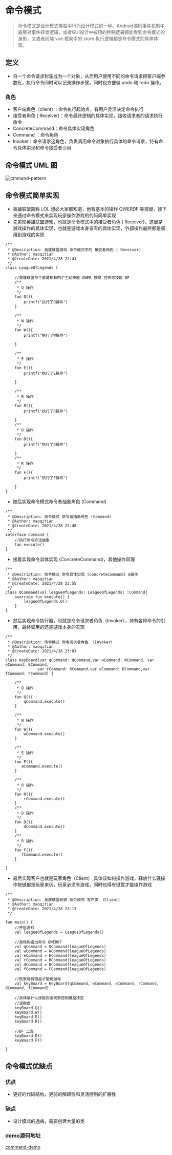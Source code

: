 # 命令模式
> 命令模式是设计模式类型中行为设计模式的一种。Android源码事件机制中底层对事件转发逻辑，或者GUI设计中按钮的控制逻辑都能看到命令模式的身影，又或者前端 vue 框架中的 store 执行逻辑都是命令模式的具体体现。

## 定义

- 将一个命令请求封装成为一个对象，从而用户使用不同的命令请求把客户端参数化，执行命令同时可以记录操作步骤，同时也方便做 undo 和 redo 操作。

### 角色

- 客户端角色（client）: 命令执行起始点，有用户灵活决定命令执行
- 接受者角色 ( Receiver)：命令最终逻辑的具体实现，接收请求者的请求执行命令
- ConcreteCommand：命令具体实现角色
- Command ：命令角色
- Invoker：命令请求这角色，负责调用命令对象执行具体的命令请求，持有命令具体实现和命令接受者引用

## 命令模式 UML 图

![cmmand-pattern](https://github.com/maoqitian/MaoMdPhoto/blob/master/%E8%AE%BE%E8%AE%A1%E6%A8%A1%E5%BC%8F/%E5%91%BD%E4%BB%A4%E6%A8%A1%E5%BC%8F(Command)/commandPattern.png)

## 命令模式简单实现

- 英雄联盟简称 LOL 想必大家都知道，他有基本的操作 QWERDF 等按键，接下来通过命令模式来实现玩家操作游戏的代码简单实现
- 先实现英雄联盟游戏，也就是命令模式中的接受者角色 ( Receiver)，这里是游戏操作的具体实现，也就是游戏本身该有的具体实现，外部操作最终都是调用到游戏的实现
```
/**
 * @Description: 英雄联盟游戏 命令模式中的 接受者角色 ( Receiver)
 * @Author: maoqitian
 * @CreateDate: 2021/4/28 22:41
 */
class LeagueOfLegends {

    //英雄联盟每个英雄都有四个主动技能 QWER 按键 召唤师技能 DF
    /**
     * Q 操作
     */
    fun Q(){
        printf("执行了Q操作")
    }

    /**
     * W 操作
     */
    fun W(){
        printf("执行了W操作")

    }

    /**
     * E 操作
     */
    fun E(){
        printf("执行了E操作")

    }

    /**
     * R 操作
     */
    fun R(){
        printf("执行了R操作")

    }
    /**
     * D 操作
     */
    fun D(){
        printf("执行了D操作")

    }
    /**
     * R 操作
     */
    fun F(){
        printf("执行了F操作")

    }
}
```
- 随后实现命令模式命令者抽象角色 (Command)

```
/**
 * @Description: 命令模式 命令者抽象角色 (Command)
 * @Author: maoqitian
 * @CreateDate: 2021/4/28 22:48
 */
interface Command {
    //执行命令方法抽象
    fun execute()
}
```
- 接着实现命令具体实现 (ConcreteCommand)，其他操作同理

```
/**
 * @Description: 命令模式 命令具体实现 (ConcreteCommand) Q操作
 * @Author: maoqitian
 * @CreateDate: 2021/4/28 22:55
 */
class QCommand(val leagueOfLegends: LeagueOfLegends) :Command{
    override fun execute() {
        leagueOfLegends.Q()
    }
}
```
- 然后实现命令执行器，也就是命令请求者角色（Invoker），持有各种命令的引用，最终调用的还是游戏本身的实现

```
/**
 * @Description: 命令模式 命令请求者角色 （Invoker）
 * @Author: maoqitian
 * @CreateDate: 2021/4/28 23:03
 */
class KeyBoard(var qCommand: QCommand,var wCommand: WCommand, var eCommand: ECommand,
              var rCommand: RCommand,var dCommand: DCommand,var fCommand: FCommand) {

    /**
     * Q 操作
     */
    fun Q(){
        qCommand.execute()
    }

    /**
     * W 操作
     */
    fun W(){
        wCommand.execute()
    }

    /**
     * E 操作
     */
    fun E(){
       eCommand.execute()
    }

    /**
     * R 操作
     */
    fun R(){
        rCommand.execute()
    }
    /**
     * D 操作
     */
    fun D(){
        dCommand.execute()
    }
    /**
     * R 操作
     */
    fun F(){
       fCommand.execute()
    }

}
```
- 最后实现客户也就是玩家角色（Client）,具体该如何操作游戏，释放什么骚操作按键都是玩家来玩，玩家必须有游戏，同时也得有键盘才能操作游戏

```
/**
 * @Description: 英雄联盟玩家 命令模式 客户类 （Client）
 * @Author: maoqitian
 * @CreateDate: 2021/4/28 23:13
 */

fun main() {
    //开启游戏
    val leagueOfLegends = LeagueOfLegends()

    //游戏构造出命令 QWERDF
    val qCommand = QCommand(leagueOfLegends)
    val wCommand = WCommand(leagueOfLegends)
    val eCommand = ECommand(leagueOfLegends)
    val rCommand = RCommand(leagueOfLegends)
    val dCommand = DCommand(leagueOfLegends)
    val fCommand = FCommand(leagueOfLegends)

    //玩家得有键盘才能玩游戏
    val keyBoard = KeyBoard(qCommand, wCommand, eCommand, rCommand, dCommand, fCommand)

    //具体放什么技能则由玩家控制键盘决定
    //滚键盘
    keyBoard.Q()
    keyBoard.W()
    keyBoard.E()
    keyBoard.R()

    //DF 二连
    keyBoard.D()
    keyBoard.F()

}
```

## 命令模式优缺点

### 优点

- 更好的代码结构，更弱的解耦性和灵活控制的扩展性

### 缺点

- 设计模式的通病，需要创建大量的类

### demo源码地址

[command-demo](https://github.com/maoqitian/Nice-Knowledge-System/tree/master/%E8%AE%A1%E7%AE%97%E6%9C%BA%E5%9F%BA%E7%A1%80/%E8%AE%BE%E8%AE%A1%E6%A8%A1%E5%BC%8F/DesignPattern/src/main/java/command)